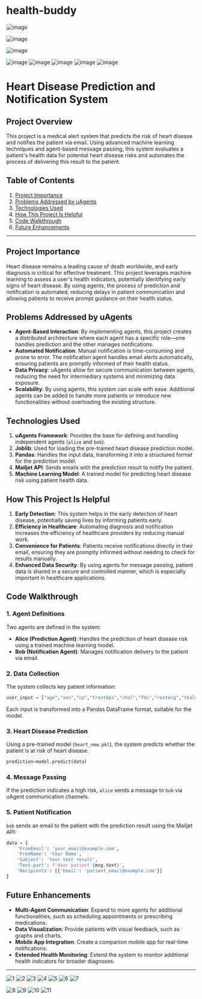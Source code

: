 # health-buddy
![image](https://github.com/user-attachments/assets/bb222e97-0e93-4893-83e5-9cd793c500c6)

![image](https://github.com/user-attachments/assets/dad86ad8-4d75-408f-9a38-7f3be26d3078)

![image](https://github.com/user-attachments/assets/bd383aff-0578-4da1-ae7e-253a6fc70131)


![image](https://github.com/user-attachments/assets/0faafd7a-4120-45d0-b538-1910e6ad20f8)
![image](https://github.com/user-attachments/assets/9dc8f3ab-a4d5-4550-a5d1-29fdad460539)
![image](https://github.com/user-attachments/assets/541d6612-40e6-451c-bfa4-f0a36d3ec3fa)
![image](https://github.com/user-attachments/assets/2f38f423-9609-4c62-b32f-822a59701b94)
![image](https://github.com/user-attachments/assets/5d196b1f-0303-4129-be48-69ed52dba328)










# Heart Disease Prediction and Notification System

## Project Overview

This project is a medical alert system that predicts the risk of heart disease and notifies the patient via email. Using advanced machine learning techniques and agent-based message passing, this system evaluates a patient's health data for potential heart disease risks and automates the process of delivering this result to the patient.

## Table of Contents
1. [Project Importance](#project-importance)
2. [Problems Addressed by uAgents](#problems-addressed-by-uagents)
3. [Technologies Used](#technologies-used)
4. [How This Project Is Helpful](#how-this-project-is-helpful)
5. [Code Walkthrough](#code-walkthrough)
6. [Future Enhancements](#future-enhancements)

---

## Project Importance

Heart disease remains a leading cause of death worldwide, and early diagnosis is critical for effective treatment. This project leverages machine learning to assess a user's health indicators, potentially identifying early signs of heart disease. By using agents, the process of prediction and notification is automated, reducing delays in patient communication and allowing patients to receive prompt guidance on their health status.

## Problems Addressed by uAgents

- **Agent-Based Interaction**: By implementing agents, this project creates a distributed architecture where each agent has a specific role—one handles prediction and the other manages notifications.
- **Automated Notification**: Manual notification is time-consuming and prone to error. The notification agent handles email alerts automatically, ensuring patients are promptly informed of their health status.
- **Data Privacy**: uAgents allow for secure communication between agents, reducing the need for intermediary systems and minimizing data exposure.
- **Scalability**: By using agents, this system can scale with ease. Additional agents can be added to handle more patients or introduce new functionalities without overloading the existing structure.

## Technologies Used

1. **uAgents Framework**: Provides the base for defining and handling independent agents (`alice` and `bob`).
2. **Joblib**: Used for loading the pre-trained heart disease prediction model.
3. **Pandas**: Handles the input data, transforming it into a structured format for the prediction model.
4. **Mailjet API**: Sends emails with the prediction result to notify the patient.
5. **Machine Learning Model**: A trained model for predicting heart disease risk using patient health data.

## How This Project Is Helpful

1. **Early Detection**: This system helps in the early detection of heart disease, potentially saving lives by informing patients early.
2. **Efficiency in Healthcare**: Automating diagnosis and notification increases the efficiency of healthcare providers by reducing manual work.
3. **Convenience for Patients**: Patients receive notifications directly in their email, ensuring they are promptly informed without needing to check for results manually.
4. **Enhanced Data Security**: By using agents for message passing, patient data is shared in a secure and controlled manner, which is especially important in healthcare applications.

## Code Walkthrough

### 1. Agent Definitions
Two agents are defined in the system:
- **Alice (Prediction Agent)**: Handles the prediction of heart disease risk using a trained machine learning model.
- **Bob (Notification Agent)**: Manages notification delivery to the patient via email.

### 2. Data Collection
The system collects key patient information:
```python
user_input = ["age","sex","cp","trestbps","chol","fbs","restecg","thalach","exang","oldpeak","slope","ca","thal"]
```
Each input is transformed into a Pandas DataFrame format, suitable for the model.

### 3. Heart Disease Prediction
Using a pre-trained model (`heart_new.pkl`), the system predicts whether the patient is at risk of heart disease.
```python
prediction=model.predict(data)
```

### 4. Message Passing
If the prediction indicates a high risk, `alice` sends a message to `bob` via uAgent communication channels.

### 5. Patient Notification
`bob` sends an email to the patient with the prediction result using the Mailjet API:
```python
data = {
    'FromEmail': 'your_email@example.com',
    'FromName': 'Your Name',
    'Subject': 'Your test result',
    'Text-part': f'dear patient {msg.text}',
    'Recipients': [{'Email': 'patient_email@example.com'}]
}
```

## Future Enhancements

- **Multi-Agent Communication**: Expand to more agents for additional functionalities, such as scheduling appointments or prescribing medications.
- **Data Visualization**: Provide patients with visual feedback, such as graphs and charts.
- **Mobile App Integration**: Create a companion mobile app for real-time notifications.
- **Extended Health Monitoring**: Extend the system to monitor additional health indicators for broader diagnoses.

---
![1](https://github.com/user-attachments/assets/9ae84987-034e-4f3f-a65b-80513a5f071b)
![2](https://github.com/user-attachments/assets/ce38bde6-7d30-48fd-9cf3-35e10fe2217e)
![3](https://github.com/user-attachments/assets/0f9da708-ed2f-4552-899f-1ca55945fe90)
![4](https://github.com/user-attachments/assets/c84df30d-d442-4963-9f1c-8e1f481d79c5)
![5](https://github.com/user-attachments/assets/5c5967c6-a1bb-444d-a9f6-63b91b2a1486)
![6](https://github.com/user-attachments/assets/fd016951-dba9-40ad-87a3-be266991c929)
![7](https://github.com/user-attachments/assets/f7c9350d-233e-4c7c-a08e-4aa5d3ff55b7)

![8](https://github.com/user-attachments/assets/10746afe-9ccb-4907-8ec1-6b0d0c6aead0)
![9](https://github.com/user-attachments/assets/b646ebe3-282e-47bd-a8ee-7cd5a2924015)
![10](https://github.com/user-attachments/assets/2e5e0313-08d9-498e-bb21-c79c49752078)
![11](https://github.com/user-attachments/assets/78fa2334-31e4-479e-9d0d-a8b6250c4cb6)

